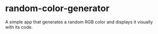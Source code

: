 # random-color-generator
A simple app that generates a random RGB color and displays it visually with its code.
